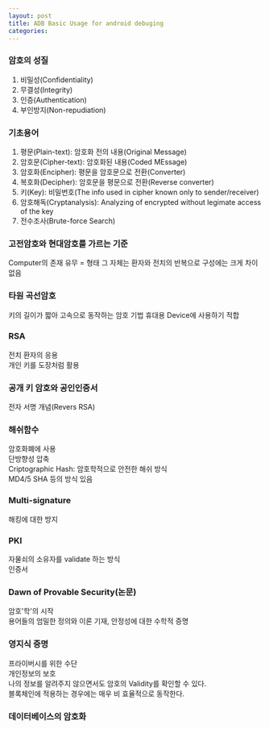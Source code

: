 ```yaml
---
layout: post
title: ADB Basic Usage for android debuging
categories: 
---
```



### 암호의 성질
1. 비밀성(Confidentiality)
2. 무결성(Integrity)
3. 인증(Authentication)
4. 부인방지(Non-repudiation)

### 기초용어
1. 평문(Plain-text): 암호화 전의 내용(Original Message)
2. 암호문(Cipher-text): 암호화된 내용(Coded MEssage)
3. 암호화(Encipher): 평문을 암호문으로 전환(Converter)
4. 복호화(Decipher): 암호문을 평문으로 전환(Reverse converter)
5. 키(Key): 비밀번호(The info used in cipher known only to sender/receiver)
6. 암호해독(Cryptanalysis): Analyzing of encrypted without legimate access of the key
7. 전수조사(Brute-force Search)

### 고전암호와 현대암호를 가르는 기준
Computer의 존재 유무
= 형태 그 자체는 환자와 전치의 반복으로 구성에는 크게 차이 없음

### 타원 곡선암호
키의 길이가 짧아 고속으로 동작하는 암호 기법
휴대용 Device에 사용하기 적합

### RSA
전치 환자의 응용  
개인 키를 도장처럼 활용

### 공개 키 암호와 공인인증서
전자 서명 개념(Revers RSA)

### 해쉬함수
암호화폐에 사용  
단방향성 압축  
Criptographic Hash: 암호학적으로 안전한 해쉬 방식  
MD4/5  SHA 등의 방식 있음

### Multi-signature
해킹에 대한 방지

### PKI
자물쇠의 소유자를 validate 하는 방식  
인증서  

### Dawn of Provable Security(논문)
암호'학'의 시작  
용어들의 엄밀한 정의와 이론 기재, 안정성에 대한 수학적 증명

### 영지식 증명
프라이버시를 위한 수단  
개인정보의 보호  
나의 정보를 알려주지 않으면서도 암호의 Validity를 확인할 수 있다.  
블록체인에 적용하는 경우에는 매우 비 효율적으로 동작한다.

### 데이터베이스의 암호화
